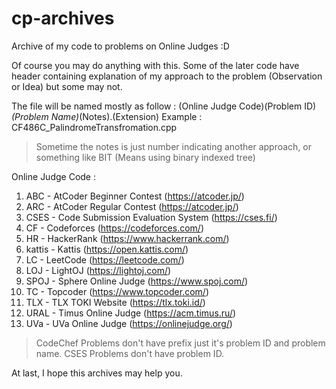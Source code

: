 # cp-archives
Archive of my code to problems on Online Judges :D

Of course you may do anything with this.
Some of the later code have header containing explanation of my approach to the problem (Observation or Idea) but some may not.

The file will be named mostly as follow :
(Online Judge Code)(Problem ID)_(Problem Name)_(Notes).(Extension)
Example : CF486C_PalindromeTransfromation.cpp

> Sometime the notes is just number indicating another approach, or something like BIT (Means using binary indexed tree)

Online Judge Code :
1. ABC - AtCoder Beginner Contest (https://atcoder.jp/)
2. ARC - AtCoder Regular Contest (https://atcoder.jp/)
3. CSES - Code Submission Evaluation System (https://cses.fi/)
4. CF - Codeforces (https://codeforces.com/)
5. HR - HackerRank (https://www.hackerrank.com/)
6. kattis - Kattis (https://open.kattis.com/)
7. LC - LeetCode (https://leetcode.com/)
8. LOJ - LightOJ (https://lightoj.com/)
9. SPOJ - Sphere Online Judge (https://www.spoj.com/)
10. TC - Topcoder (https://www.topcoder.com/)
11. TLX - TLX TOKI Website (https://tlx.toki.id/)
12. URAL - Timus Online Judge (https://acm.timus.ru/)
13. UVa - UVa Online Judge (https://onlinejudge.org/)

> CodeChef Problems don't have prefix just it's problem ID and problem name.
> CSES Problems don't have problem ID.

At last, I hope this archives may help you.
